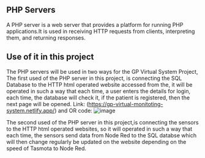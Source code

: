 ## PHP Servers
A PHP server is a web server that provides a platform for running PHP applications.It is used in receiving HTTP requests from clients, interpreting them, and returning responses.

## Use of it in this project
The PHP servers will be used in two ways for the GP Virtual System Project,
The first used of the PHP server in this project, is connecting the SQL Database to the HTTP html operated website accessed from the,
it will be operated in such a way that each time, a user enters the details for login, each time, the database will check it, if the patient is registered, then the next page will be opened. 
Link:
(https://gp-virtual-monitoting-system.netlify.app/) and 
OR code: 
![image](https://github.com/MMemon2003/HealthProject2024/assets/146339735/82f3ddd1-df65-4c2d-8065-4ec232dce653)

The second used of the PHP server in this project,is connecting the sensors to the HTTP html operated websites, 
so it will operated in such a way that each time, the sensors send data from Node Red to the SQL databse which will then change regularly be updated on the website depending on the speed of Tasmota to Node Red. 


